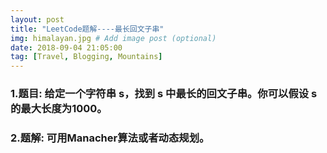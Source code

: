 ```yaml
---
layout: post
title: "LeetCode题解----最长回文子串"
img: himalayan.jpg # Add image post (optional)
date: 2018-09-04 21:05:00
tag: [Travel, Blogging, Mountains]
---
```

### 1.题目: 给定一个字符串 s，找到 s 中最长的回文子串。你可以假设 s 的最大长度为1000。

### 2.题解: 可用Manacher算法或者动态规划。